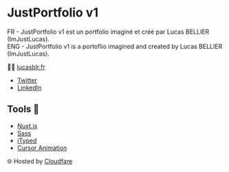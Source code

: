 # JustPortfolio v1

FR - JustPortfolio v1 est un portfolio imaginé et créé par Lucas BELLIER (ImJustLucas).<br>
ENG - JustPortfolio v1 is a portoflio imagined and created by Lucas BELLIER (ImJustLucas).

👨‍💻 [lucasblr.fr](lucasblr.fr)
- [Twitter](https://twitter.com/ImJustLucas_)
- [LinkedIn](https://www.linkedin.com/in/lucasbellier/)

## Tools 🔨

- [Nuxt.js](https://nuxtjs.org/)
- [Sass](https://sass-lang.com/)
- [iTyped](https://ityped.surge.sh/)
- [Cursor Animation](https://youtu.be/JonZXS4awuc)

🌐 Hosted by [Cloudfare](https://www.cloudflare.com/)
